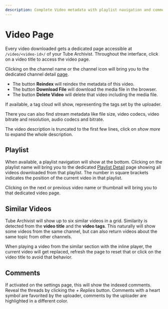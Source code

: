 ```yaml
---
description: Complete Video metadata with playlist navigation and comments.
---
```


# Video Page
Every video downloaded gets a dedicated page accessible at `/video/<video-id>/` of your Tube Archivist. Throughout the interface, click on a video title to access the video page.

Clicking on the channel name or the channel icon will bring you to the dedicated channel detail [page](channels.md#channel-detail).

- The button **Reindex** will reindex the metadata of this video.
- The button **Download File** will download the media file in the browser.
- The button **Delete Video** will delete that video including the media file.

If available, a tag cloud will show, representing the tags set by the uploader.

There you can also find stream metadata like file size, video codecs, video bitrate and resolution, audio codecs and bitrate. 

The video description is truncated to the first few lines, click on *show more* to expand the whole description.

## Playlist
When available, a playlist navigation will show at the bottom. Clicking on the playlist name will bring you to the dedicated [Playlist Detail](playlists.md#playlist-detail) page showing all videos downloaded from that playlist. The number in square brackets indicates the position of the current video in that playlist.

Clicking on the next or previous video name or thumbnail will bring you to that dedicated video page.

## Similar Videos
Tube Archivist will show up to six similar videos in a grid. Similarity is detected from the **video title** and the **video tags**. This naturally will show some videos from the same channel, but can also return videos about the same topic from other channels.

When playing a video from the similar section with the inline player, the current video will get replaced, refresh the page to reset that or click on the video title to avoid that behavior. 

## Comments
If activated on the settings page, this will show the indexed comments. Reveal the threads by clicking the *+ Replies* button. Comments with a heart symbol are favorited by the uploader, comments by the uploader are highlighted in a different color.
